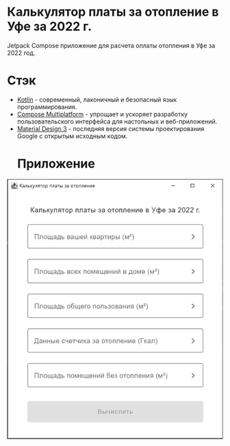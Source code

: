 # Калькулятор платы за отопление в Уфе за 2022 г.
Jetpack Compose приложение для расчета оплаты отопления в Уфе за 2022 год.
  # Стэк
- [Kotlin](https://kotlinlang.org/) - современный, лаконичный и безопасный язык программирования.
- [Compose Multiplatform](https://developer.android.com/jetpack/compose) - упрощает и ускоряет разработку пользовательского интерфейса для настольных и веб-приложений.
- [Material Design 3](https://m3.material.io/) - последняя версия системы проектирования Google с открытым исходным кодом.
  # Приложение
![app_screen](https://github.com/raffaellmir/ais/blob/master/app_screen.png?raw=true)
